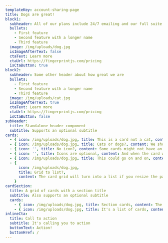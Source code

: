 ```yaml
---
templateKey: account-sharing-page
title: Dogs are great!
block1:
  subheader: All of our plans include 24/7 emailing and our full suite of features
  bullets:
    - First feature
    - Second feature with a longer name
    - Third feature
  image: /img/uploads/dog.jpg
  isImageAfterText: false
  ctaText: Learn more
  ctaUrl: https://fingerprintjs.com/pricing
  isCtaButton: true
block2:
  subheader: Some other header about how great we are
  bullets:
    - First feature
    - Second feature with a longer name
    - Third feature
  image: /img/uploads/cat.jpg
  isImageAfterText: true
  ctaText: Learn more
  ctaUrl: https://fingerprintjs.com/pricing
  isCtaButton: false
subHeader:
  title: Standalone header component
  subtitle: Supports an optional subtitle
cards:
  - { icon: /img/uploads/dog.jpg, title: This is a card not a cat, content: But it has a cat icon }
  - { icon: /img/uploads/dog.jpg, title: Cats or dogs?, content: We should love them both equally }
  - { icon: '', title: No icon?, content: Some cards might not have an icon }
  - { icon: '', title: Icons are optional, content: And when the card will only render icons if they are provided }
  - { icon: /img/uploads/dog.jpg, title: This could go on and on, content: You can create however many cards you need }
  - {
      icon: /img/uploads/dog.jpg,
      title: Grid to list?,
      content: The card grid will turn into a list if you resize the page,
    }
cardSection:
  title: A grid of cards with a section title
  subtitle: Also supports an optional subtitle
  cards:
    - { icon: /img/uploads/dog.jpg, title: Section cards, content: The grid works the same as the simple card grid }
    - { icon: /img/uploads/dog.jpg, title: It's a list of cards, content: You can add as many cards as you need }
inlineCta:
  title: Call to action
  subtitle: It's calling you to action
  buttonText: Action!
  buttonHref: /
---
```

